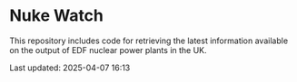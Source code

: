 # Nuke Watch

This repository includes code for retrieving the latest information available on the output of EDF nuclear power plants in the UK.

Last updated: 2025-04-07 16:13